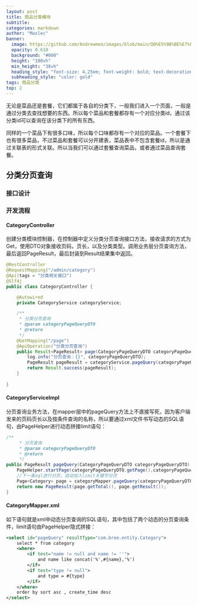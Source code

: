 ```yaml
---
layout: post
title: 商品分类模块
subtitle: 
categories: markdown
author: "Maxlec"
banner:
  image: https://github.com/Andrewmeo/images/blob/main/QQ%E5%9B%BE%E7%89%8720230504160139.jpg?raw=true
  opacity: 0.618
  background: "#000"
  height: "100vh"
  min_height: "38vh"
  heading_style: "font-size: 4.25em; font-weight: bold; text-decoration: underline"
  subheading_style: "color: gold"
tags: 商品分类
top: 2
---
```


无论是菜品还是套餐，它们都属于各自的分类下，一般我们进入一个页面，一般是通过分类去查找想要的东西。所以每个菜品和套餐都存有一个对应分类id，通过该分类id可以查询在该分类下的所有东西。

同样的一个菜品下有很多口味，所以每个口味都存有一个对应的菜品。一个套餐下也有很多菜品，不过菜品和套餐可以分开建表，菜品表中不包含套餐id，所以是通过关联表的形式关联。所以当我们可以通过套餐查询菜品，或者通过菜品查询套餐。

## 分类分页查询

### 接口设计

### 开发流程

#### CategoryController

创建分类模块控制器，在控制器中定义分类分页查询接口方法，接收请求的方式为Get，使用DTO对象接收页码，页长，以及分类类型。调用业务层分页查询方法，最后返回PageResult，最后封装到Result结果集中返回。

```java
@RestController
@RequestMapping("/admin/category")
@Api(tags = "分类相关接口")
@Slf4j
public class CategoryController {

    @Autowired
    private CategoryService categoryService;

    /**
     * 分类分页查询
     * @param categoryPageQueryDTO
     * @return
     */
    @GetMapping("/page")
    @ApiOperation("分类分页查询")
    public Result<PageResult> page(CategoryPageQueryDTO categoryPageQueryDTO){
        log.info("分页查询：{}", categoryPageQueryDTO);
        PageResult pageResult = categoryService.pageQuery(categoryPageQueryDTO);
        return Result.success(pageResult);
    }
    
}
```

#### CategoryServiceImpl

分页查询业务方法，在mapper层中的pageQuery方法上不直接写死，因为客户端发来的页码页长以及按条件查询的名称，所以要通过xml文件书写动态的SQL语句，由PageHelper进行动态拼接limit语句：

```java
/**
     * 分页查询
     * @param categoryPageQueryDTO
     * @return
     */
public PageResult pageQuery(CategoryPageQueryDTO categoryPageQueryDTO) {
    PageHelper.startPage(categoryPageQueryDTO.getPage(),categoryPageQueryDTO.getPageSize());
    //下一条sql进行分页，自动加入limit关键字分页
    Page<Category> page = categoryMapper.pageQuery(categoryPageQueryDTO);
    return new PageResult(page.getTotal(), page.getResult());
}
```

#### CategoryMapper.xml

如下语句就是xml中动态分页查询的SQL语句，其中包括了两个动态的分页查询条件，limit语句由PageHelper隐式拼接：

```xml
<select id="pageQuery" resultType="com.bree.entity.Category">
    select * from category
    <where>
        <if test="name != null and name != ''">
            and name like concat('%',#{name},'%')
        </if>
        <if test="type != null">
            and type = #{type}
        </if>
    </where>
    order by sort asc , create_time desc
</select>
```
